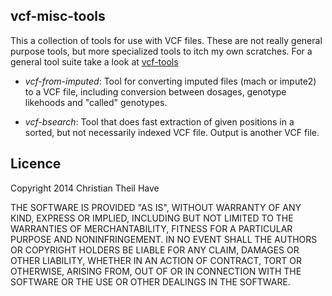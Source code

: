 ## vcf-misc-tools

This a collection of tools for use with VCF files. These are not really general purpose tools, 
but more specialized tools to itch my own scratches. For a general tool suite take a look at 
[vcf-tools](https://github.com/vcftools/vcftools)

* _vcf-from-imputed_: Tool for converting imputed files (mach or impute2) to a VCF file, including conversion between dosages, genotype likehoods and "called" genotypes. 

* _vcf-bsearch_: Tool that does fast extraction of given positions in a sorted, but not necessarily indexed VCF file. Output is another VCF file.


## Licence

Copyright 2014 Christian Theil Have

THE SOFTWARE IS PROVIDED "AS IS", WITHOUT WARRANTY OF ANY KIND, EXPRESS OR IMPLIED, INCLUDING BUT NOT LIMITED TO THE WARRANTIES OF MERCHANTABILITY, FITNESS FOR A PARTICULAR PURPOSE AND NONINFRINGEMENT. IN NO EVENT SHALL THE AUTHORS OR COPYRIGHT HOLDERS BE LIABLE FOR ANY CLAIM, DAMAGES OR OTHER LIABILITY, WHETHER IN AN ACTION OF CONTRACT, TORT OR OTHERWISE, ARISING FROM, OUT OF OR IN CONNECTION WITH THE SOFTWARE OR THE USE OR OTHER DEALINGS IN THE SOFTWARE.
